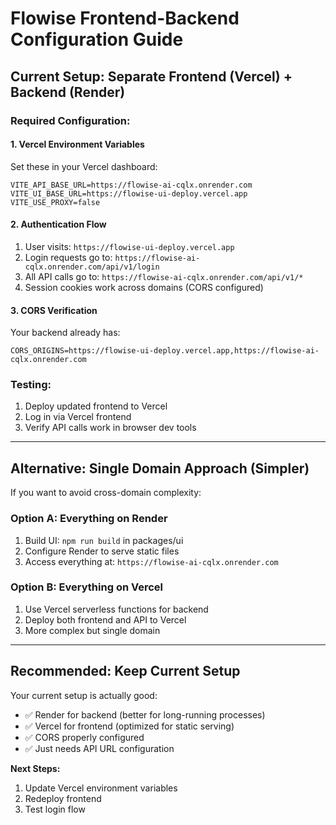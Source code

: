 # Flowise Frontend-Backend Configuration Guide

## Current Setup: Separate Frontend (Vercel) + Backend (Render)

### Required Configuration:

#### 1. Vercel Environment Variables

Set these in your Vercel dashboard:

```
VITE_API_BASE_URL=https://flowise-ai-cqlx.onrender.com
VITE_UI_BASE_URL=https://flowise-ui-deploy.vercel.app
VITE_USE_PROXY=false
```

#### 2. Authentication Flow

1. User visits: `https://flowise-ui-deploy.vercel.app`
2. Login requests go to: `https://flowise-ai-cqlx.onrender.com/api/v1/login`
3. All API calls go to: `https://flowise-ai-cqlx.onrender.com/api/v1/*`
4. Session cookies work across domains (CORS configured)

#### 3. CORS Verification

Your backend already has:

```
CORS_ORIGINS=https://flowise-ui-deploy.vercel.app,https://flowise-ai-cqlx.onrender.com
```

### Testing:

1. Deploy updated frontend to Vercel
2. Log in via Vercel frontend
3. Verify API calls work in browser dev tools

---

## Alternative: Single Domain Approach (Simpler)

If you want to avoid cross-domain complexity:

### Option A: Everything on Render

1. Build UI: `npm run build` in packages/ui
2. Configure Render to serve static files
3. Access everything at: `https://flowise-ai-cqlx.onrender.com`

### Option B: Everything on Vercel

1. Use Vercel serverless functions for backend
2. Deploy both frontend and API to Vercel
3. More complex but single domain

---

## Recommended: Keep Current Setup

Your current setup is actually good:

-   ✅ Render for backend (better for long-running processes)
-   ✅ Vercel for frontend (optimized for static serving)
-   ✅ CORS properly configured
-   ✅ Just needs API URL configuration

**Next Steps:**

1. Update Vercel environment variables
2. Redeploy frontend
3. Test login flow
